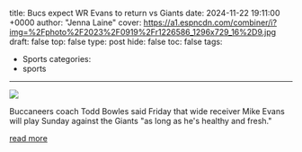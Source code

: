 title: Bucs expect WR Evans to return vs Giants
date: 2024-11-22 19:11:00 +0000
author: "Jenna Laine"
cover: https://a1.espncdn.com/combiner/i?img=%2Fphoto%2F2023%2F0919%2Fr1226586_1296x729_16%2D9.jpg
draft: false
top: false
type: post
hide: false
toc: false
tags:
  - Sports
categories:
  - sports
---

![](https://a1.espncdn.com/combiner/i?img=%2Fphoto%2F2023%2F0919%2Fr1226586_1296x729_16%2D9.jpg)

Buccaneers coach Todd Bowles said Friday that wide receiver Mike Evans will play Sunday against the Giants "as long as he's healthy and fresh."

[read more](https://www.espn.com/nfl/story/_/id/42546989/bucs-expect-wr-mike-evans-return-injury-vs-giants)

